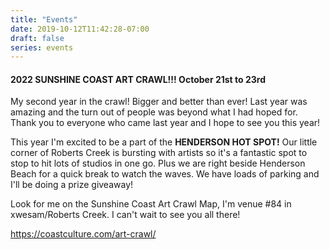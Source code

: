 ```yaml
---
title: "Events"
date: 2019-10-12T11:42:28-07:00
draft: false
series: events
---
```

#### 2022 SUNSHINE COAST ART CRAWL!!! October 21st to 23rd

My second year in the crawl! Bigger and better than ever! Last year was amazing and the turn out of people was beyond what I had hoped for. Thank you to everyone who came last year and I hope to see you this year!

This year I'm excited to be a part of the <B>HENDERSON HOT SPOT!</B> Our little corner of Roberts Creek is bursting with artists so it's a fantastic spot to stop to hit lots of studios in one go. Plus we are right beside Henderson Beach for a quick break to watch the waves. We have loads of parking and I'll be doing a prize giveaway!

Look for me on the Sunshine Coast Art Crawl Map, I'm venue #84 in xwesam/Roberts Creek. I can't wait to see you all there! 

https://coastculture.com/art-crawl/







